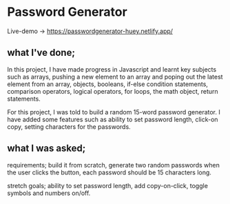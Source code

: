 # Password Generator

Live-demo -> https://passwordgenerator-huey.netlify.app/
## what I've done;

In this project, I have made progress in Javascript and learnt key subjects such as arrays, pushing a new element to an array and poping out the latest element from an array, objects, booleans, if-else condition statements, comparison operators, logical operators, for loops, the math object, return statements.

For this project, I was told to build a random 15-word password generator. I have added some features such as ability to set password length, click-on copy, setting characters for the passwords.

## what I was asked;
requirements;
build it from scratch,
generate two random passwords when the user clicks the button,
each password should be 15 characters long.

stretch goals;
ability to set password length,
add copy-on-click,
toggle symbols and numbers on/off.